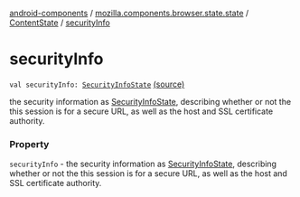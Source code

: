 [android-components](../../index.md) / [mozilla.components.browser.state.state](../index.md) / [ContentState](index.md) / [securityInfo](./security-info.md)

# securityInfo

`val securityInfo: `[`SecurityInfoState`](../-security-info-state/index.md) [(source)](https://github.com/mozilla-mobile/android-components/blob/master/components/browser/state/src/main/java/mozilla/components/browser/state/state/ContentState.kt#L51)

the security information as [SecurityInfoState](../-security-info-state/index.md),
describing whether or not the this session is for a secure URL, as well
as the host and SSL certificate authority.

### Property

`securityInfo` - the security information as [SecurityInfoState](../-security-info-state/index.md),
describing whether or not the this session is for a secure URL, as well
as the host and SSL certificate authority.